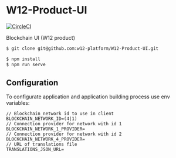 # W12-Product-UI

[![CircleCI](https://circleci.com/gh/w12-platform/W12-Product-Blockchain-User-Interfaces.svg?style=svg)](https://circleci.com/gh/w12-platform/W12-Product-Blockchain-User-Interfaces)

Blockchain UI (W12 product)

```sh
$ git clone git@github.com:w12-platform/W12-Product-UI.git
```

```sh
$ npm install
$ npm run serve
```

## Configuration

To configurate application and application building process use env variables:
```
// Blockchain network id to use in client
BLOCKCHAIN_NETWORK_ID=(4|1)
// Connection provider for network with id 1
BLOCKCHAIN_NETWORK_1_PROVIDER=
// Connection provider for network with id 2
BLOCKCHAIN_NETWORK_4_PROVIDER=
// URL of translations file
TRANSLATIONS_JSON_URL=
```
